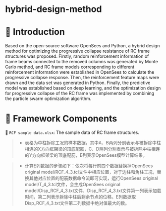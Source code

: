 # hybrid-design-method

:loudspeaker: Introduction
=====
Based on the open-source software OpenSees and Python, a hybrid design method for optimizing the progressive collapse resistance of RC frame structures was proposed. Firstly, random reinforcement information of frame beams connected to the removed columns was generated by Monte Carlo method, and RC frame models corresponding to different reinforcement information were established in OpenSees to calculate the progressive collapse response. Then, the reinforcement feature maps were drawn and the data set was generated in Python. Finally, the predictive model was established based on deep learning, and the optimization design for progressive collapse of the RC frame was implemented by combining the particle swarm optimization algorithm.

:memo: Framework Components
=====
:wrench: `RCF sample data.xlsx`: The sample data of RC frame structures.
  
>    * 表格为中柱拆除工况的样本数据，其中A、B两列分别表示与被拆除中柱相连的X方向框架梁的顶底配筋，C、D两列分别表示与被拆除中柱相连的Y方向框架梁的顶底配筋，E列表示OpenSees模型计算结果。

>    * 计算E列数据的步骤如下：依次将每行前四个数据替换掉OpenSees original model/RCF_4_3.tcl文件中相应位置，对于边柱和角柱工况，替换其他对应位置的配筋数据命令流即可实现，运行OpenSees original model/T_4_3.tcl文件，会生成OpenSees original model/Disp_RCF_4_3.txt文件，Disp_RCF_4_3.txt文件第一列表示加载时间，第二列表示拆除中柱后剩余节点的位移。E列数据取Disp_RCF_4_3.txt文件第二列数据中绝对值最大的数。


 
